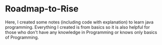 # Roadmap-to-Rise
Here, I created some notes (including code with explanation) to learn java programming. Everything I created is from basics so it is also helpful for those who don't have any knowledge in Programming or knows only basics of Programming.
